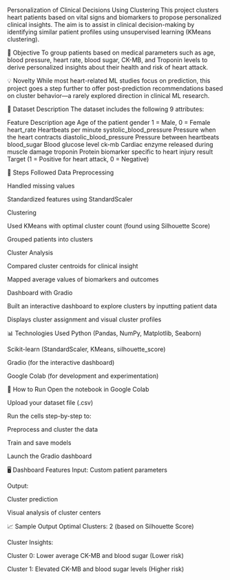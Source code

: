 Personalization of Clinical Decisions Using Clustering
This project clusters heart patients based on vital signs and biomarkers to propose personalized clinical insights. The aim is to assist in clinical decision-making by identifying similar patient profiles using unsupervised learning (KMeans clustering).

🔬 Objective
To group patients based on medical parameters such as age, blood pressure, heart rate, blood sugar, CK-MB, and Troponin levels to derive personalized insights about their health and risk of heart attack.

💡 Novelty
While most heart-related ML studies focus on prediction, this project goes a step further to offer post-prediction recommendations based on cluster behavior—a rarely explored direction in clinical ML research.

📁 Dataset Description
The dataset includes the following 9 attributes:

Feature	Description
age	Age of the patient
gender	1 = Male, 0 = Female
heart_rate	Heartbeats per minute
systolic_blood_pressure	Pressure when the heart contracts
diastolic_blood_pressure	Pressure between heartbeats
blood_sugar	Blood glucose level
ck-mb	Cardiac enzyme released during muscle damage
troponin	Protein biomarker specific to heart injury
result	Target (1 = Positive for heart attack, 0 = Negative)

🧪 Steps Followed
Data Preprocessing

Handled missing values

Standardized features using StandardScaler

Clustering

Used KMeans with optimal cluster count (found using Silhouette Score)

Grouped patients into clusters

Cluster Analysis

Compared cluster centroids for clinical insight

Mapped average values of biomarkers and outcomes

Dashboard with Gradio

Built an interactive dashboard to explore clusters by inputting patient data

Displays cluster assignment and visual cluster profiles

📊 Technologies Used
Python (Pandas, NumPy, Matplotlib, Seaborn)

Scikit-learn (StandardScaler, KMeans, silhouette_score)

Gradio (for the interactive dashboard)

Google Colab (for development and experimentation)

🚀 How to Run
Open the notebook in Google Colab

Upload your dataset file (.csv)

Run the cells step-by-step to:

Preprocess and cluster the data

Train and save models

Launch the Gradio dashboard

🖥️ Dashboard Features
Input: Custom patient parameters

Output:

Cluster prediction

Visual analysis of cluster centers

📈 Sample Output
Optimal Clusters: 2 (based on Silhouette Score)

Cluster Insights:

Cluster 0: Lower average CK-MB and blood sugar (Lower risk)

Cluster 1: Elevated CK-MB and blood sugar levels (Higher risk)
